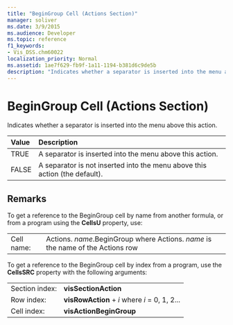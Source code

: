 ```yaml
---
title: "BeginGroup Cell (Actions Section)"
manager: soliver
ms.date: 3/9/2015
ms.audience: Developer
ms.topic: reference
f1_keywords:
- Vis_DSS.chm60022
localization_priority: Normal
ms.assetid: 1ae7f629-fb9f-1a11-1194-b381d6c9de5b
description: "Indicates whether a separator is inserted into the menu above this action."
---
```


# BeginGroup Cell (Actions Section)

Indicates whether a separator is inserted into the menu above this action. 
  
|**Value**|**Description**|
|:-----|:-----|
|TRUE  <br/> |A separator is inserted into the menu above this action.  <br/> |
|FALSE  <br/> |A separator is not inserted into the menu above this action (the default).  <br/> |
   
## Remarks

To get a reference to the BeginGroup cell by name from another formula, or from a program using the **CellsU** property, use: 
  
|||
|:-----|:-----|
|Cell name:  <br/> |Actions. *name*.BeginGroup where Actions. *name* is the name of the Actions row  <br/> |
   
To get a reference to the BeginGroup cell by index from a program, use the **CellsSRC** property with the following arguments: 
  
|||
|:-----|:-----|
|Section index:  <br/> |**visSectionAction** <br/> |
|Row index:  <br/> |**visRowAction** +  *i*           where  *i*  = 0, 1, 2...  <br/> |
|Cell index:  <br/> |**visActionBeginGroup** <br/> |
   

